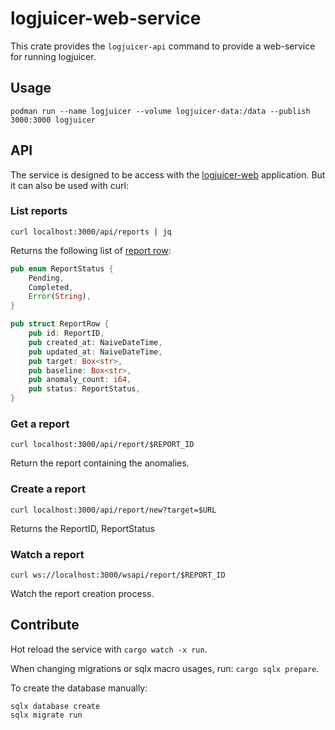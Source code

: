 # logjuicer-web-service

This crate provides the `logjuicer-api` command to provide a web-service for running logjuicer.


## Usage

```ShellSession
podman run --name logjuicer --volume logjuicer-data:/data --publish 3000:3000 logjuicer
```

## API

The service is designed to be access with the [logjuicer-web](../web) application.
But it can also be used with curl:


### List reports

```ShellSession
curl localhost:3000/api/reports | jq
```

Returns the following list of [report row](../report/src/report_row.rs):

```rust
pub enum ReportStatus {
    Pending,
    Completed,
    Error(String),
}

pub struct ReportRow {
    pub id: ReportID,
    pub created_at: NaiveDateTime,
    pub updated_at: NaiveDateTime,
    pub target: Box<str>,
    pub baseline: Box<str>,
    pub anomaly_count: i64,
    pub status: ReportStatus,
}
```

### Get a report

```ShellSession
curl localhost:3000/api/report/$REPORT_ID
```

Return the report containing the anomalies.

### Create a report

```ShellSession
curl localhost:3000/api/report/new?target=$URL
```

Returns the ReportID, ReportStatus

### Watch a report

```ShellSession
curl ws://localhost:3000/wsapi/report/$REPORT_ID
```

Watch the report creation process.


## Contribute

Hot reload the service with `cargo watch -x run`.

When changing migrations or sqlx macro usages, run: `cargo sqlx prepare`.

To create the database manually:

```ShellSession
sqlx database create
sqlx migrate run
```
